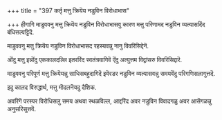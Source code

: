 +++
title = "397 कर्तृ मत्तु क्रियॆय नडुविन विरोधाभास"

+++
हीगागि माडुववनु मत्तु क्रियॆय नडुविन विरोधाभासवु कारण मत्तु परिणामद नडुविन व्यत्यासदिंद बंधिसल्पट्टिदॆ.

माडुववनु मत्तु क्रियॆय नडुविन विरोधाभासद रहस्यवन्नु नानु विवरिसिद्देनॆ.

ऒंदु मत्तु इन्नॊंदु एककालदल्लि इतररिंद स्वतंत्रवागिवॆ ऎंदु अत्युत्तम विद्वांसरु विवरिसिद्दारॆ.

माडुववनु परिपूर्ण मत्तु क्रियॆयन्नु साधिसबहुदागिदॆ इवॆरडर नडुविन व्यत्यासवन्नु समयवॆंदु परिगणिसलागुत्तदॆ.

इदु कालद विरुद्धार्थ, मत्तु मॊदलनॆयदु दैशिक.

अवरिगॆ परस्पर विरोधिसलु समय अथवा स्थळविल्ल, आद्दरिंद अवर नडुविन विवादगळु अवर आसॆगळन्नु अनुसरिसुत्तवॆ.

